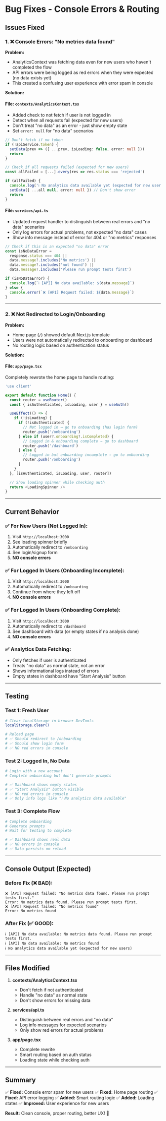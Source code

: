 # Bug Fixes - Console Errors & Routing

## Issues Fixed

### 1. ❌ Console Errors: "No metrics data found"

**Problem:**
- AnalyticsContext was fetching data even for new users who haven't completed the flow
- API errors were being logged as red errors when they were expected (no data exists yet)
- This created a confusing user experience with error spam in console

**Solution:**

#### File: `contexts/AnalyticsContext.tsx`
- Added check to not fetch if user is not logged in
- Detect when all requests fail (expected for new users)
- Don't treat "no data" as an error - just show empty state
- Set `error: null` for "no data" scenarios

```typescript
// Don't fetch if no token
if (!apiService.token) {
  setData(prev => ({ ...prev, isLoading: false, error: null }))
  return
}

// Check if all requests failed (expected for new users)
const allFailed = [...].every(res => res.status === 'rejected')

if (allFailed) {
  console.log('ℹ️ No analytics data available yet (expected for new users)')
  setData({ ...all null, error: null }) // Don't show error
  return
}
```

#### File: `services/api.ts`
- Updated request handler to distinguish between real errors and "no data" scenarios
- Only log errors for actual problems, not expected "no data" cases
- Show info message instead of error for 404 or "no metrics" responses

```typescript
// Check if this is an expected "no data" error
const isNoDataError =
  response.status === 404 ||
  data.message?.includes('No metrics') ||
  data.message?.includes('not found') ||
  data.message?.includes('Please run prompt tests first')

if (isNoDataError) {
  console.log(`ℹ️ [API] No data available: ${data.message}`)
} else {
  console.error(`❌ [API] Request failed: ${data.message}`)
}
```

---

### 2. ❌ Not Redirected to Login/Onboarding

**Problem:**
- Home page (`/`) showed default Next.js template
- Users were not automatically redirected to onboarding or dashboard
- No routing logic based on authentication status

**Solution:**

#### File: `app/page.tsx`
Completely rewrote the home page to handle routing:

```typescript
'use client'

export default function Home() {
  const router = useRouter()
  const { isAuthenticated, isLoading, user } = useAuth()

  useEffect(() => {
    if (!isLoading) {
      if (!isAuthenticated) {
        // Not logged in → go to onboarding (has login form)
        router.push('/onboarding')
      } else if (user?.onboarding?.isCompleted) {
        // Logged in & onboarding complete → go to dashboard
        router.push('/dashboard')
      } else {
        // Logged in but onboarding incomplete → go to onboarding
        router.push('/onboarding')
      }
    }
  }, [isAuthenticated, isLoading, user, router])

  // Show loading spinner while checking auth
  return <LoadingSpinner />
}
```

---

## Current Behavior

### ✅ For New Users (Not Logged In):
1. Visit `http://localhost:3000`
2. See loading spinner briefly
3. Automatically redirect to `/onboarding`
4. See login/signup form
5. **NO console errors**

### ✅ For Logged In Users (Onboarding Incomplete):
1. Visit `http://localhost:3000`
2. Automatically redirect to `/onboarding`
3. Continue from where they left off
4. **NO console errors**

### ✅ For Logged In Users (Onboarding Complete):
1. Visit `http://localhost:3000`
2. Automatically redirect to `/dashboard`
3. See dashboard with data (or empty states if no analysis done)
4. **NO console errors**

### ✅ Analytics Data Fetching:
- Only fetches if user is authenticated
- Treats "no data" as normal state, not an error
- Shows informational logs instead of errors
- Empty states in dashboard have "Start Analysis" button

---

## Testing

### Test 1: Fresh User
```bash
# Clear localStorage in browser DevTools
localStorage.clear()

# Reload page
# ✅ Should redirect to /onboarding
# ✅ Should show login form
# ✅ NO red errors in console
```

### Test 2: Logged In, No Data
```bash
# Login with a new account
# Complete onboarding but don't generate prompts

# ✅ Dashboard shows empty states
# ✅ "Start Analysis" button visible
# ✅ NO red errors in console
# ✅ Only info logs like "ℹ️ No analytics data available"
```

### Test 3: Complete Flow
```bash
# Complete onboarding
# Generate prompts
# Wait for testing to complete

# ✅ Dashboard shows real data
# ✅ NO errors in console
# ✅ Data persists on reload
```

---

## Console Output (Expected)

### Before Fix (❌ BAD):
```
❌ [API] Request failed: "No metrics data found. Please run prompt tests first."
Error: No metrics data found. Please run prompt tests first.
❌ [API] Request failed: "No metrics found"
Error: No metrics found
```

### After Fix (✅ GOOD):
```
ℹ️ [API] No data available: No metrics data found. Please run prompt tests first.
ℹ️ [API] No data available: No metrics found
ℹ️ No analytics data available yet (expected for new users)
```

---

## Files Modified

1. **contexts/AnalyticsContext.tsx**
   - Don't fetch if not authenticated
   - Handle "no data" as normal state
   - Don't show errors for missing data

2. **services/api.ts**
   - Distinguish between real errors and "no data"
   - Log info messages for expected scenarios
   - Only show red errors for actual problems

3. **app/page.tsx**
   - Complete rewrite
   - Smart routing based on auth status
   - Loading state while checking auth

---

## Summary

✅ **Fixed:** Console error spam for new users
✅ **Fixed:** Home page routing
✅ **Fixed:** API error logging
✅ **Added:** Smart routing logic
✅ **Added:** Loading states
✅ **Improved:** User experience for new users

**Result:** Clean console, proper routing, better UX! 🎉
